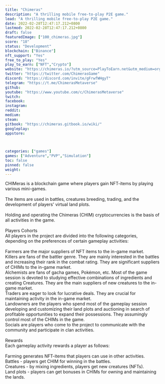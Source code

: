 ```yaml
---
title: "Chimeras"
description: "A thrilling mobile free-to-play P2E game."
lead: "A thrilling mobile free-to-play P2E game."
date: 2022-02-28T12:47:17.212+0800
lastmod: 2022-02-28T12:47:17.212+0800
draft: false
featuredImage: ["100_chimeras.jpg"]
score: "18"
status: "Development"
blockchain: ["Binance"]
nft_support: "Yes"
free_to_play: "Yes"
play_to_earn: ["NFT","Crypto"]
website: "https://chimeras.io/?utm_source=PlayToEarn.net&utm_medium=organic&utm_campaign=gamepage"
twitter: "https://twitter.com/ChimerasGame"
discord: "https://discord.com/invite/gFrwfWHgyT"
telegram: "https://t.me/ChimerasMetaverse"
github: 
youtube: "https://www.youtube.com/c/ChimerasMetaverse"
twitch: 
facebook: 
instagram: 
reddit: 
medium: 
steam: 
gitbook: "https://chimeras.gitbook.io/wiki/"
googleplay: 
appstore: 

  
    
categories: ["games"]
games: ["Adventure","PVP","Simulation"]
toc: false
pinned: false
weight: 
---
```

CHIMeras is a blockchain game where players gain NFT-items by playing various mini-games. <br> <br> The items are used in battles, creatures breeding, trading, and the development of players' virtual land plots.<br> <br> Holding and operating the Chimeras (CHIM) cryptocurrencies is the basis of all activities in the game. <br> <br> Players Cohorts<br> All players in the project are divided into the following categories, depending on the preferences of certain gameplay activities:<br> <br> Farmers are the major suppliers of NFT items to the in-game market.<br> Killers are fans of the battler genre. They are mainly interested in the battles and increasing their rank in the combat rating. They are significant suppliers of CHIMs to the in-game market.<br> Alchemists are fans of gacha games, Pokémon, etc. Most of the game session is devoted to studying effective combinations of ingredients and creating Creatures. They are the main suppliers of new creatures to the in-game market.<br> Traders are eager to look for lucrative deals. They are crucial for maintaining activity in the in-game market.<br> Landowners are the players who spend most of the gameplay session developing and customizing their land plots and auctioning in search of profitable opportunities to expand their possessions. They assumingly control most of the CHIMs in the game.<br> Socials are players who come to the project to communicate with the community and participate in clan activities.<br> <br> Rewards<br> Each gameplay activity rewards a player as follows:<br> <br> Farming generates NFT-items that players can use in other activities.<br> Battles - players get CHIM for winning in the battles.<br> Creatures - by mixing ingredients, players get new creatures (NFTs).<br> Land plots - players can get bonuses in CHIMs for owning and maintaining the lands.